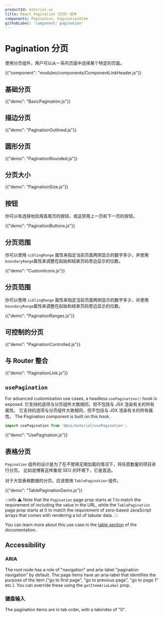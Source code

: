 ```yaml
---
productId: material-ui
title: React Pagination（分页）组件
components: Pagination, PaginationItem
githubLabel: 'component: pagination'
---
```


# Pagination 分页

<p class="description">使用分页组件，用户可以从一系列页面中选择某个特定的页面。</p>

{{"component": "modules/components/ComponentLinkHeader.js"}}

## 基础分页

{{"demo": "BasicPagination.js"}}

## 描边分页

{{"demo": "PaginationOutlined.js"}}

## 圆形分页

{{"demo": "PaginationRounded.js"}}

## 分页大小

{{"demo": "PaginationSize.js"}}

## 按钮

你可以有选择地启用首尾页的按钮，或这禁用上一页和下一页的按钮。

{{"demo": "PaginationButtons.js"}}

## 分页范围

你可以使用 `siblingRange` 属性来指定当前页面两侧显示的数字多少，并使用`boundaryRange`属性来调整在起始和结束页码旁边显示的位数。

{{"demo": "CustomIcons.js"}}

## 分页范围

你可以使用 `siblingRange` 属性来指定当前页面两侧显示的数字多少，并使用`boundaryRange`属性来调整在起始和结束页码旁边显示的位数。

{{"demo": "PaginationRanges.js"}}

## 可控制的分页

{{"demo": "PaginationControlled.js"}}

## 与 Router 整合

{{"demo": "PaginationLink.js"}}

## `usePagination`

For advanced customization use cases, a headless `usePagination()` hook is exposed. 它支持的选项与分页组件大致相同，但不包括与 JSX 渲染有关的所有属性。 它支持的选项与分页组件大致相同，但不包括与 JSX 渲染有关的所有属性。 The Pagination component is built on this hook.

```jsx
import usePagination from '@mui/material/usePagination';
```

{{"demo": "UsePagination.js"}}

## 表格分页

`Pagination` 组件的设计是为了在不使用无限加载的情况下，将任意数量的项目进行分页。 比如说博客这样重视 SEO 的环境下，它是首选。

对于大型表格数据的分页，应该使用 `TablePagination` 组件。

{{"demo": "TablePaginationDemo.js"}}

:::info
⚠️ Note that the `Pagination` page prop starts at 1 to match the requirement of including the value in the URL, while the `TablePagination` page prop starts at 0 to match the requirement of zero-based JavaScript arrays that comes with rendering a lot of tabular data.
:::

You can learn more about this use case in the [table section](/material-ui/react-table/#custom-pagination-options) of the documentation.

## Accessibility

### ARIA

The root node has a role of "navigation" and aria-label "pagination navigation" by default. The page items have an aria-label that identifies the purpose of the item ("go to first page", "go to previous page", "go to page 1" etc.). You can override these using the `getItemAriaLabel` prop.

### 键盘输入

The pagination items are in tab order, with a tabindex of "0".
